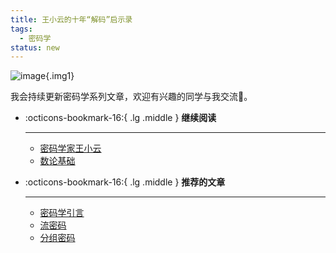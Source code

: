 ```yaml
---
title: 王小云的十年“解码”启示录
tags:
  - 密码学
status: new
---
```



![image](https://s1.imagehub.cc/images/2025/05/08/95791bc65fa16772f50c98c3540d5878.png){.img1}

我会持续更新密码学系列文章，欢迎有兴趣的同学与我交流🙂。

<div class="grid cards" markdown>

-   :octicons-bookmark-16:{ .lg .middle } __继续阅读__
   
    ---
    - [密码学家王小云](../Cryptography/WXY.pdf)   
    - [数论基础](../Cryptography/Numbertheory.md)


-   :octicons-bookmark-16:{ .lg .middle } __推荐的文章__

    ---

    - [密码学引言](../Cryptography/Introduction.md)
    - [流密码](../Cryptography/Symmetriccryptography.md)
    - [分组密码](../Cryptography/Groupcipher.md)

</div>
